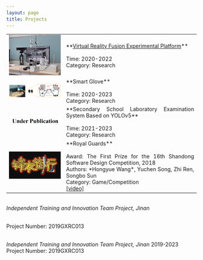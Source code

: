 ```yaml
---
layout: page
title: Projects
---
```


<table>
<colgroup>
<col width="30%" />
<col width="70%" />
</colgroup>
<tbody>
<tr>
    <td><img src="/assets/img/vr.png" width="250"></td>
<td markdown="span" style="text-align:justify">**<a href="Project02_VRIP.md">Virtual Reality Fusion Experimental Platform</a>**<br><br>Time: 2020-2022<br>Category: Research</td>
</tr>
    <tr>
<td><img src="/assets/img/mrsg01.png" width="250"></td>
<td markdown="span" style="text-align:justify">**Smart Glove**<br><br>Time: 2020-2023<br>Category: Research</td>
</tr>
  <tr>
<td><img src="/assets/img/up.png" width="250"></td>
<td markdown="span" style="text-align:justify">**Secondary School Laboratory Examination System Based on YOLOv5**<br><br>Time: 2021-2023<br>Category: Research</td>
</tr> 
<tr>
<td><img src="/assets/img/Royal Guards.png" width="250"></td>
    <td markdown="span" style="text-align:justify">**Royal Guards**<br><br>Award: The First Prize for the 16th Shandong Software Design Competition, 2018<br>Authors: *Hongyue Wang*, Yuchen Song, Zhi Ren, Songbo Sun<br>Category: Game/Competition<br><a href="https://youtu.be/XeN8KAS22Oc" target="_blank">[video]</a></td>
</tr>
</tbody>
</table>









<br>*Independent Training and Innovation Team Project, Jinan* 

<br>Project Number: 2019GXRC013





<br>*Independent Training and Innovation Team Project, Jinan* 2019-2023<br>Project Number: 2019GXRC013
